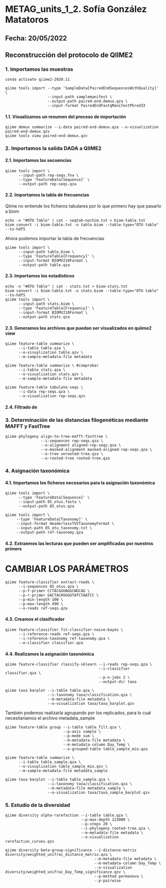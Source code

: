 # METAG_units_1_2. Sofía González Matatoros
## Fecha: 20/05/2022
## Reconstrucción del protocolo de QIIME2 
### 1. Importamos las muestras
```
conda activate qiime2-2020.11

qiime tools import --type 'SampleData[PairedEndSequencesWithQuality]' \
                   --input-path samplemanifest \
                   --output-path paired-end-demux.qza \
                   --input-format PairedEndFastqManifestPhred33
```
#### 1.1. Visualizamos un resumen del proceso de importación
```
qiime demux summarize --i-data paired-end-demux.qza --o-visualization paired-end-demux.qzv
qiime tools view paired-end-demux.qzv
```
### 2. Importamos la salida DADA a QIIME2
#### 2.1. Importamos las secuencias
```
qiime tools import \
      --input-path rep-seqs.fna \
      --type 'FeatureData[Sequence]' \
      --output-path rep-seqs.qza
```
#### 2.2. Importamos la tabla de frecuencias
Qiime no entiende los ficheros tabulares por lo que primero hay que pasarlo a biom
```
echo -n "#OTU Table" | cat - seqtab-nochim.txt > biom-table.txt
biom convert -i biom-table.txt -o table.biom --table-type="OTU table" --to-hdf5
```
Ahora podemos importar la tabla de frecuencias
```
qiime tools import \
      --input-path table.biom \
      --type 'FeatureTable[Frequency]' \
      --input-format BIOMV210Format \
      --output-path table.qza
```
#### 2.3. Importamos los estadísticos
```
echo -n "#OTU Table" | cat - stats.txt > biom-stats.txt
biom convert -i biom-table.txt -o stats.biom --table-type="OTU table" --to-hdf5
qiime tools import \
      --input-path stats.biom \
      --type 'FeatureTable[Frequency]' \
      --input-format BIOMV210Format \
      --output-path stats.qza
```
#### 2.3. Generamos los archivos que puedan ser visualizados en quiime2 view
```
qiime feature-table summarize \
      --i-table table.qza \
      --o-visualization table.qzv \
      --m-sample-metadata-file metadata
      
qiime feature-table summarize \ #comprobar
      --i-table stats.qza \
      --o-visualization stats.qzv \
      --m-sample-metadata-file metadata

qiime feature-table tabulate-seqs \
      --i-data rep-seqs.qza \
      --o-visualization rep-seqs.qzv

```
#### 2.4. Filtrado de 
### 3. Determinación de las distancias filogenéticas mediante MAFFT y FastTree
```
qiime phylogeny align-to-tree-mafft-fasttree \
                --i-sequences rep-seqs.qza \
                --o-alignment aligned-rep-seqs.qza \
                --o-masked-alignment masked-aligned-rep-seqs.qza \
                --o-tree unrooted-tree.qza \
                --o-rooted-tree rooted-tree.qza
```
### 4. Asignación taxonómica
#### 4.1. Importamos los ficheros necesarios para la asignación taxonómica
```
qiime tools import \
      --type 'FeatureData[Sequence]' \
      --input-path 85_otus.fasta \
      --output-path 85_otus.qza

qiime tools import \
     --type 'FeatureData[Taxonomy]' \
     --input-format HeaderlessTSVTaxonomyFormat \
     --input-path 85_otu_taxonomy.txt \
     --output-path ref-taxonomy.qza
```
#### 4.2. Extraemos las lecturas que pueden ser amplificadas por nuestros primers 
# CAMBIAR LOS PARÁMETROS
```
qiime feature-classifier extract-reads \
      --i-sequences 85_otus.qza \
      --p-f-primer CCTACGGGNGGCWGCAG \ 
      --p-r-primer GACTACHVGGGTATCTAATCC \
      --p-min-length 100 \
      --p-max-length 490 \
      --o-reads ref-seqs.qza
```
#### 4.3. Creamos el clasificador
```
qiime feature-classifier fit-classifier-naive-bayes \
      --i-reference-reads ref-seqs.qza \
      --i-reference-taxonomy ref-taxonomy.qza \
      --o-classifier classifier.qza
```
#### 4.4. Realizamos la asignación taxonómica
```
qiime feature-classifier classify-sklearn --i-reads rep-seqs.qza \
                                          --i-classifier classifier.qza \
                                          --p-n-jobs 2 \
                                          --output-dir taxa

qiime taxa barplot --i-table table.qza \
                   --i-taxonomy taxa/classification.qza \
                   --m-metadata-file metadata \
                   --o-visualization taxa/taxa_barplot.qzv
```
También podemos realizarla agrupando por los replicados, para lo cual necesitaríamos el archivo metadata_sample
```
qiime feature-table group --i-table table_filt.qza \
                          --p-axis sample \
                          --p-mode sum \
                          --m-metadata-file metadata \
                          --m-metadata-column Day_Temp \
                          --o-grouped-table table_sample_mio.qza

qiime feature-table summarize \
      --i-table table_sample.qza \
      --o-visualization table_sample_mio.qzv \
      --m-sample-metadata-file metadata_sample

qiime taxa barplot --i-table table_sample.qza \
                   --i-taxonomy taxa/classification.qza \
                   --m-metadata-file metadata_sample \
                   --o-visualization taxa/taxa_sample_barplot.qzv
```
### 5. Estudio de la diversidad
```
qiime diversity alpha-rarefaction --i-table table.qza \
                                  --p-max-depth 123000 \
                                  --p-steps 20 \
                                  --i-phylogeny rooted-tree.qza \
                                  --m-metadata-file metadata \
                                  --o-visualization rarefaction_curves.qzv
                                  
qiime diversity beta-group-significance --i-distance-matrix diversity/weighted_unifrac_distance_matrix.qza \
                                        --m-metadata-file metadata \
                                        --m-metadata-column Day_Temp \
                                        --o-visualization diversity/weighted_unifrac_Day_Temp_significance.qzv \
                                        --p-method permanova \
                                        --p-pairwise
```
